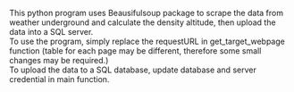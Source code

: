 This python program uses Beausifulsoup package to scrape the data from weather underground and calculate the density altitude, then upload the data into a SQL server.  
To use the program, simply replace the requestURL in get_target_webpage function (table for each page may be different, therefore some small changes may be required.)  
To upload the data to a SQL database, update database and server credential in main function. 
